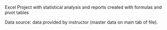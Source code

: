 Excel Project with statistical analysis and reports created with formulas and pivot tables

Data source:   data provided by instructor (master data on main tab of file).

